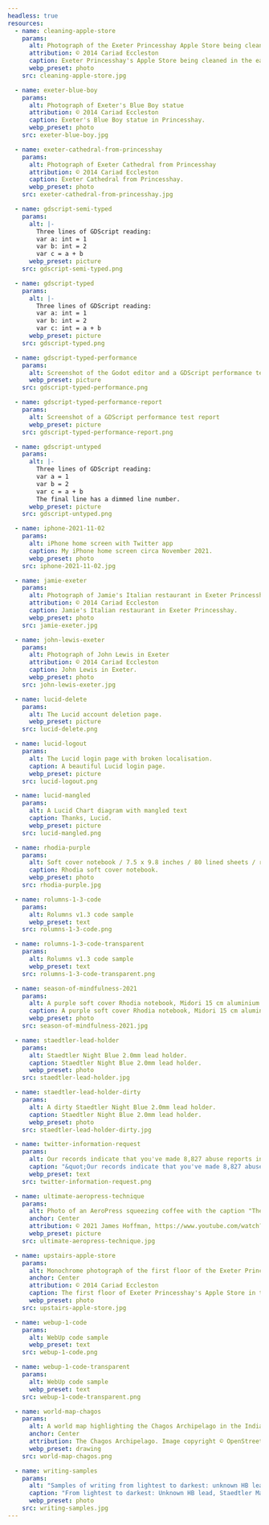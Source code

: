 ```yaml
---
headless: true
resources:
  - name: cleaning-apple-store
    params:
      alt: Photograph of the Exeter Princesshay Apple Store being cleaned in the early morning
      attribution: © 2014 Cariad Eccleston
      caption: Exeter Princesshay's Apple Store being cleaned in the early morning.
      webp_preset: photo
    src: cleaning-apple-store.jpg

  - name: exeter-blue-boy
    params:
      alt: Photograph of Exeter's Blue Boy statue
      attribution: © 2014 Cariad Eccleston
      caption: Exeter's Blue Boy statue in Princesshay.
      webp_preset: photo
    src: exeter-blue-boy.jpg

  - name: exeter-cathedral-from-princesshay
    params:
      alt: Photograph of Exeter Cathedral from Princesshay
      attribution: © 2014 Cariad Eccleston
      caption: Exeter Cathedral from Princesshay.
      webp_preset: photo
    src: exeter-cathedral-from-princesshay.jpg

  - name: gdscript-semi-typed
    params:
      alt: |-
        Three lines of GDScript reading:
        var a: int = 1
        var b: int = 2
        var c = a + b
      webp_preset: picture
    src: gdscript-semi-typed.png

  - name: gdscript-typed
    params:
      alt: |-
        Three lines of GDScript reading:
        var a: int = 1
        var b: int = 2
        var c: int = a + b
      webp_preset: picture
    src: gdscript-typed.png

  - name: gdscript-typed-performance
    params:
      alt: Screenshot of the Godot editor and a GDScript performance test report
      webp_preset: picture
    src: gdscript-typed-performance.png

  - name: gdscript-typed-performance-report
    params:
      alt: Screenshot of a GDScript performance test report
      webp_preset: picture
    src: gdscript-typed-performance-report.png

  - name: gdscript-untyped
    params:
      alt: |-
        Three lines of GDScript reading:
        var a = 1
        var b = 2
        var c = a + b
        The final line has a dimmed line number.
      webp_preset: picture
    src: gdscript-untyped.png

  - name: iphone-2021-11-02
    params:
      alt: iPhone home screen with Twitter app
      caption: My iPhone home screen circa November 2021.
      webp_preset: photo
    src: iphone-2021-11-02.jpg

  - name: jamie-exeter
    params:
      alt: Photograph of Jamie's Italian restaurant in Exeter Princesshay
      attribution: © 2014 Cariad Eccleston
      caption: Jamie's Italian restaurant in Exeter Princesshay.
      webp_preset: photo
    src: jamie-exeter.jpg

  - name: john-lewis-exeter
    params:
      alt: Photograph of John Lewis in Exeter
      attribution: © 2014 Cariad Eccleston
      caption: John Lewis in Exeter.
      webp_preset: photo
    src: john-lewis-exeter.jpg

  - name: lucid-delete
    params:
      alt: The Lucid account deletion page.
      webp_preset: picture
    src: lucid-delete.png

  - name: lucid-logout
    params:
      alt: The Lucid login page with broken localisation.
      caption: A beautiful Lucid login page.
      webp_preset: picture
    src: lucid-logout.png

  - name: lucid-mangled
    params:
      alt: A Lucid Chart diagram with mangled text
      caption: Thanks, Lucid.
      webp_preset: picture
    src: lucid-mangled.png

  - name: rhodia-purple
    params:
      alt: Soft cover notebook / 7.5 x 9.8 inches / 80 lined sheets / ribbon bookmark / expandable inner pocket / 90 gsm ivory brushed vellum paper / made in Étival-Clairefontaine, France
      caption: Rhodia soft cover notebook.
      webp_preset: photo
    src: rhodia-purple.jpg

  - name: rolumns-1-3-code
    params:
      alt: Rolumns v1.3 code sample
      webp_preset: text
    src: rolumns-1-3-code.png

  - name: rolumns-1-3-code-transparent
    params:
      alt: Rolumns v1.3 code sample
      webp_preset: text
    src: rolumns-1-3-code-transparent.png

  - name: season-of-mindfulness-2021
    params:
      alt: A purple soft cover Rhodia notebook, Midori 15 cm aluminium rule, Staedtler Night Blue 2 mm lead holder, 2 mm Staedtler Mars carbon leads and box of Pentel 1 mm EnerGel X pens.
      caption: A purple soft cover Rhodia notebook, Midori 15 cm aluminium rule, Staedtler Night Blue 2 mm lead holder, 2 mm Staedtler Mars carbon leads and box of Pentel 1 mm EnerGel X pens.
      webp_preset: photo
    src: season-of-mindfulness-2021.jpg

  - name: staedtler-lead-holder
    params:
      alt: Staedtler Night Blue 2.0mm lead holder.
      caption: Staedtler Night Blue 2.0mm lead holder.
      webp_preset: photo
    src: staedtler-lead-holder.jpg

  - name: staedtler-lead-holder-dirty
    params:
      alt: A dirty Staedtler Night Blue 2.0mm lead holder.
      caption: Staedtler Night Blue 2.0mm lead holder.
      webp_preset: photo
    src: staedtler-lead-holder-dirty.jpg

  - name: twitter-information-request
    params:
      alt: Our records indicate that you've made 8,827 abuse reports in the past 24 months. Of those, 242 reports have been processed.
      caption: "&quot;Our records indicate that you've made 8,827 abuse reports in the past 24 months. Of those, 242 reports have been processed.&quot;"
      webp_preset: text
    src: twitter-information-request.png

  - name: ultimate-aeropress-technique
    params:
      alt: Photo of an AeroPress squeezing coffee with the caption "The Ultimate AeroPress technique"
      anchor: Center
      attribution: © 2021 James Hoffman, https://www.youtube.com/watch?v=j6VlT_jUVPc
      webp_preset: picture
    src: ultimate-aeropress-technique.jpg

  - name: upstairs-apple-store
    params:
      alt: Monochrome photograph of the first floor of the Exeter Princesshay Apple Store in the early morning
      anchor: Center
      attribution: © 2014 Cariad Eccleston
      caption: The first floor of Exeter Princesshay's Apple Store in the early morning.
      webp_preset: photo
    src: upstairs-apple-store.jpg

  - name: webup-1-code
    params:
      alt: WebUp code sample
      webp_preset: text
    src: webup-1-code.png

  - name: webup-1-code-transparent
    params:
      alt: WebUp code sample
      webp_preset: text
    src: webup-1-code-transparent.png

  - name: world-map-chagos
    params:
      alt: A world map highlighting the Chagos Archipelago in the Indian Ocean.
      anchor: Center
      attribution: The Chagos Archipelago. Image copyright © OpenStreetMap.
      webp_preset: drawing
    src: world-map-chagos.png

  - name: writing-samples
    params:
      alt: "Samples of writing from lightest to darkest: unknown HB lead, Staedtler Mars Carbon 2 mm 2B lead and EnerGel X"
      caption: "From lightest to darkest: Unknown HB lead, Staedtler Mars Carbon 2 mm 2B lead and EnerGel X."
      webp_preset: photo
    src: writing-samples.jpg
---
```

